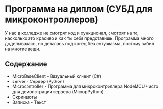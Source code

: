 # Программа на диплом (СУБД для микроконтроллеров)

У нас в колледже не смотрят код и функционал, смотрят на то, насколько это красиво и как ты себя представишь. Программа много доделывалась, но делалась под конец без энтузиазма, поэтому забил на многие вещи.

## Содержание

* MicroBaseClient - Визуальный клиент (C#)
* server - Сервер (Python)
* Microcontroller - Программа для микроконтроллера NodeMCU чисто для демонстрации сервера (MicropPython)
* Скриншоты
* Записка - Текст

